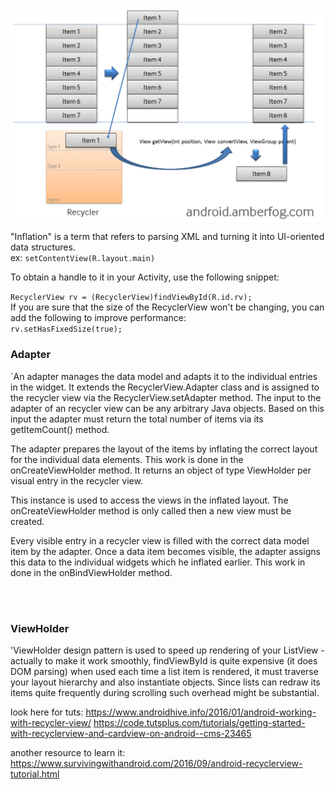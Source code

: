 <img align="top" width="500" src="listview_recycler.jpg" alt="ff" />

"Inflation" is a term that refers to parsing XML and turning it into UI-oriented data structures.
</br>ex: `setContentView(R.layout.main)`

To obtain a handle to it in your Activity, use the following snippet:


`RecyclerView rv = (RecyclerView)findViewById(R.id.rv);`</br>
If you are sure that the size of the RecyclerView won't be changing, you can add the following to improve performance:</br>
`rv.setHasFixedSize(true);`

### Adapter
`An adapter manages the data model and adapts it to the individual entries in the widget. It extends the RecyclerView.Adapter class and is assigned to the recycler view via the RecyclerView.setAdapter method. The input to the adapter of an recycler view can be any arbitrary Java objects. Based on this input the adapter must return the total number of items via its getItemCount() method.

The adapter prepares the layout of the items by inflating the correct layout for the individual data elements. This work is done in the onCreateViewHolder method. It returns an object of type ViewHolder per visual entry in the recycler view.

This instance is used to access the views in the inflated layout. The onCreateViewHolder method is only called then a new view must be created.

Every visible entry in a recycler view is filled with the correct data model item by the adapter. Once a data item becomes visible, the adapter assigns this data to the individual widgets which he inflated earlier. This work in done in the onBindViewHolder method.







</br>
</br>






### ViewHolder
'ViewHolder design pattern is used to speed up rendering of your ListView - actually to make it work smoothly, findViewById is quite expensive (it does DOM parsing) when used each time a list item is rendered, it must traverse your layout hierarchy and also instantiate objects. Since lists can redraw its items quite frequently during scrolling such overhead might be substantial.

look here for tuts:
https://www.androidhive.info/2016/01/android-working-with-recycler-view/
https://code.tutsplus.com/tutorials/getting-started-with-recyclerview-and-cardview-on-android--cms-23465

another resource to learn it: https://www.survivingwithandroid.com/2016/09/android-recyclerview-tutorial.html

